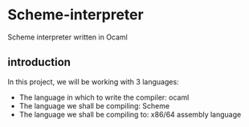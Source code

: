 # Scheme-interpreter
Scheme interpreter written in Ocaml

## introduction
In this project, we will be working with 3 languages:
* The language in which to write the compiler: ocaml
* The language we shall be compiling: Scheme
* The language we shall be compiling to: x86/64 assembly language
